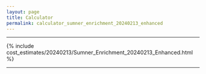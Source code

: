 ```yaml
---
layout: page
title: Calculator
permalink: calculator_sumner_enrichment_20240213_enhanced
---
```


___

{% include cost_estimates/20240213/Sumner_Enrichment_20240213_Enhanced.html %}

___

